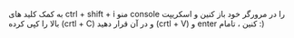 به کمک کلید های ctrl + shift + i منو console را در مرورگر خود باز کنین و اسکریپت بالا را کپی کرده (crtl + C) و در آن قرار دهید (crtl + V) و enter کنین ، تامام :)
